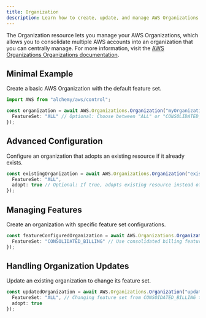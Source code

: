 ```yaml
---
title: Organization
description: Learn how to create, update, and manage AWS Organizations Organizations using Alchemy Cloud Control.
---
```


The Organization resource lets you manage your AWS Organizations, which allows you to consolidate multiple AWS accounts into an organization that you can centrally manage. For more information, visit the [AWS Organizations Organizations documentation](https://docs.aws.amazon.com/organizations/latest/userguide/).

## Minimal Example

Create a basic AWS Organization with the default feature set.

```ts
import AWS from "alchemy/aws/control";

const organization = await AWS.Organizations.Organization("myOrganization", {
  FeatureSet: "ALL" // Optional: Choose between "ALL" or "CONSOLIDATED_BILLING"
});
```

## Advanced Configuration

Configure an organization that adopts an existing resource if it already exists.

```ts
const existingOrganization = await AWS.Organizations.Organization("existingOrg", {
  FeatureSet: "ALL",
  adopt: true // Optional: If true, adopts existing resource instead of failing
});
```

## Managing Features

Create an organization with specific feature set configurations.

```ts
const featureConfiguredOrganization = await AWS.Organizations.Organization("featureOrg", {
  FeatureSet: "CONSOLIDATED_BILLING" // Use consolidated billing features
});
```

## Handling Organization Updates

Update an existing organization to change its feature set.

```ts
const updatedOrganization = await AWS.Organizations.Organization("updateOrg", {
  FeatureSet: "ALL", // Changing feature set from CONSOIDATED_BILLING to ALL
  adopt: true
});
```